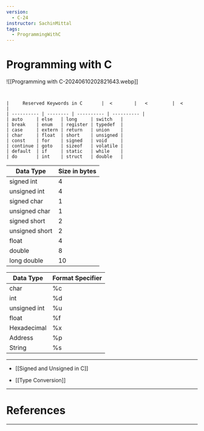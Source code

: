 ```yaml
---
version:
  - C-24
instructor: SachinMittal
tags:
  - ProgrammingWithC
---
```

# Programming with C

![[Programming with C-20240610202821643.webp]]

```sheet


|     Reserved Keywords in C       |  <        |   <         |  <          |
| ---------- | -------- | ---------- | ---------- |
| auto     | else   | long     | switch   |
| break    | enum   | register | typedef  |
| case     | extern | return   | union    |
| char     | float  | short    | unsigned |
| const    | for    | signed   | void     |
| continue | goto   | sizeof   | volatile |
| default  | if     | static   | while    |
| do       | int    | struct   | double   |
```


| Data Type      | Size in bytes |
| -------------- | ------------- |
| signed int     | 4             |
| unsigned int   | 4             |
| signed char    | 1             |
| unsigned char  | 1             |
| signed short   | 2             |
| unsigned short | 2             |
| float          | 4             |
| double         | 8             |
| long double    | 10            |

| Data Type    | Format Specifier |
| ------------ | ---------------- |
| char         | %c               |
| int          | %d               |
| unsigned int | %u               |
| float        | %f               |
| Hexadecimal  | %x               |
| Address      | %p               |
| String       | %s               |

---

- [[Signed and Unsigned in C]]

- [[Type Conversion]]


---
# References


---
